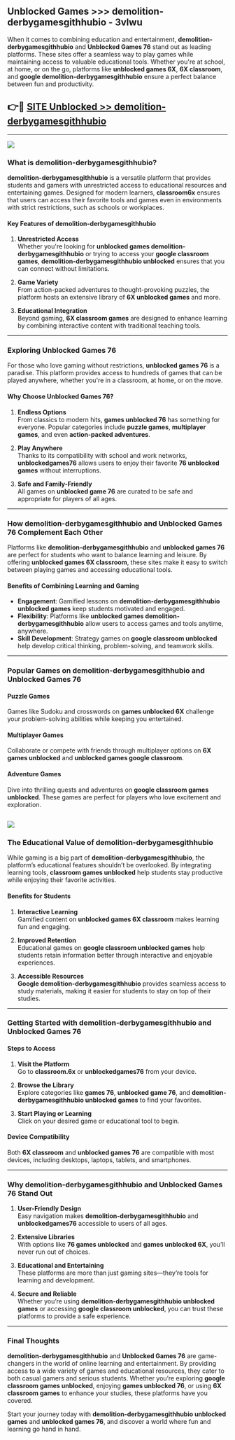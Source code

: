 ## Unblocked Games >>> demolition-derbygamesgithhubio - 3vlwu 

When it comes to combining education and entertainment, **demolition-derbygamesgithhubio** and **Unblocked Games 76** stand out as leading platforms. These sites offer a seamless way to play games while maintaining access to valuable educational tools. Whether you're at school, at home, or on the go, platforms like **unblocked games 6X**, **6X classroom**, and **google demolition-derbygamesgithhubio** ensure a perfect balance between fun and productivity.
## 👉🔴 [SITE Unblocked >> demolition-derbygamesgithhubio](http://premium.freeplayer.one?title=demolition-derbygamesgithhubio&ref=22JU)
---
<a href="http://premium.freeplayer.one?title=demolition-derbygamesgithhubio&ref=22JU/"><img src="https://github.com/user-attachments/assets/438f12ca-57a4-47a3-8ead-c64da593a1e5"/></a>
### What is demolition-derbygamesgithhubio?  

**demolition-derbygamesgithhubio** is a versatile platform that provides students and gamers with unrestricted access to educational resources and entertaining games. Designed for modern learners, **classroom6x** ensures that users can access their favorite tools and games even in environments with strict restrictions, such as schools or workplaces.  

#### Key Features of demolition-derbygamesgithhubio  

1. **Unrestricted Access**  
   Whether you're looking for **unblocked games demolition-derbygamesgithhubio** or trying to access your **google classroom games**, **demolition-derbygamesgithhubio unblocked** ensures that you can connect without limitations.  

2. **Game Variety**  
   From action-packed adventures to thought-provoking puzzles, the platform hosts an extensive library of **6X unblocked games** and more.  

3. **Educational Integration**  
   Beyond gaming, **6X classroom games** are designed to enhance learning by combining interactive content with traditional teaching tools.  



---

### Exploring Unblocked Games 76  

For those who love gaming without restrictions, **unblocked games 76** is a paradise. This platform provides access to hundreds of games that can be played anywhere, whether you're in a classroom, at home, or on the move.  

#### Why Choose Unblocked Games 76?  

1. **Endless Options**  
   From classics to modern hits, **games unblocked 76** has something for everyone. Popular categories include **puzzle games**, **multiplayer games**, and even **action-packed adventures**.  

2. **Play Anywhere**  
   Thanks to its compatibility with school and work networks, **unblockedgames76** allows users to enjoy their favorite **76 unblocked games** without interruptions.  

3. **Safe and Family-Friendly**  
   All games on **unblocked game 76** are curated to be safe and appropriate for players of all ages.  

---

### How demolition-derbygamesgithhubio and Unblocked Games 76 Complement Each Other  

Platforms like **demolition-derbygamesgithhubio** and **unblocked games 76** are perfect for students who want to balance learning and leisure. By offering **unblocked games 6X classroom**, these sites make it easy to switch between playing games and accessing educational tools.  

#### Benefits of Combining Learning and Gaming  

- **Engagement**: Gamified lessons on **demolition-derbygamesgithhubio unblocked games** keep students motivated and engaged.  
- **Flexibility**: Platforms like **unblocked games demolition-derbygamesgithhubio** allow users to access games and tools anytime, anywhere.  
- **Skill Development**: Strategy games on **google classroom unblocked** help develop critical thinking, problem-solving, and teamwork skills.  

---

### Popular Games on demolition-derbygamesgithhubio and Unblocked Games 76  

#### Puzzle Games  

Games like Sudoku and crosswords on **games unblocked 6X** challenge your problem-solving abilities while keeping you entertained.  

#### Multiplayer Games  

Collaborate or compete with friends through multiplayer options on **6X games unblocked** and **unblocked games google classroom**.  

#### Adventure Games  

Dive into thrilling quests and adventures on **google classroom games unblocked**. These games are perfect for players who love excitement and exploration.  

<a href="http://download.freeplayer.one?title=demolition-derbygamesgithhubio&ref=23D/"><img src="https://github.com/user-attachments/assets/fe0c3e91-c8e1-489c-acf0-e2f614c12fb8"/></a>
---

### The Educational Value of demolition-derbygamesgithhubio  

While gaming is a big part of **demolition-derbygamesgithhubio**, the platform’s educational features shouldn’t be overlooked. By integrating learning tools, **classroom games unblocked** help students stay productive while enjoying their favorite activities.  

#### Benefits for Students  

1. **Interactive Learning**  
   Gamified content on **unblocked games 6X classroom** makes learning fun and engaging.  

2. **Improved Retention**  
   Educational games on **google classroom unblocked games** help students retain information better through interactive and enjoyable experiences.  

3. **Accessible Resources**  
   **Google demolition-derbygamesgithhubio** provides seamless access to study materials, making it easier for students to stay on top of their studies.  

---

### Getting Started with demolition-derbygamesgithhubio and Unblocked Games 76  

#### Steps to Access  

1. **Visit the Platform**  
   Go to **classroom.6x** or **unblockedgames76** from your device.  

2. **Browse the Library**  
   Explore categories like **games 76**, **unblocked game 76**, and **demolition-derbygamesgithhubio unblocked games** to find your favorites.  

3. **Start Playing or Learning**  
   Click on your desired game or educational tool to begin.  

#### Device Compatibility  

Both **6X classroom** and **unblocked games 76** are compatible with most devices, including desktops, laptops, tablets, and smartphones.  

---

### Why demolition-derbygamesgithhubio and Unblocked Games 76 Stand Out  

1. **User-Friendly Design**  
   Easy navigation makes **demolition-derbygamesgithhubio** and **unblockedgames76** accessible to users of all ages.  

2. **Extensive Libraries**  
   With options like **76 games unblocked** and **games unblocked 6X**, you’ll never run out of choices.  

3. **Educational and Entertaining**  
   These platforms are more than just gaming sites—they’re tools for learning and development.  

4. **Secure and Reliable**  
   Whether you’re using **demolition-derbygamesgithhubio unblocked games** or accessing **google classroom unblocked**, you can trust these platforms to provide a safe experience.  

---

### Final Thoughts  

**demolition-derbygamesgithhubio** and **Unblocked Games 76** are game-changers in the world of online learning and entertainment. By providing access to a wide variety of games and educational resources, they cater to both casual gamers and serious students. Whether you’re exploring **google classroom games unblocked**, enjoying **games unblocked 76**, or using **6X classroom games** to enhance your studies, these platforms have you covered.  

Start your journey today with **demolition-derbygamesgithhubio unblocked games** and **unblocked games 76**, and discover a world where fun and learning go hand in hand.  